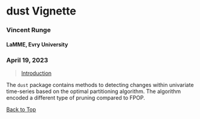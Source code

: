

# dust Vignette
### Vincent Runge
#### LaMME, Evry University
### April 19, 2023

> [Introduction](#intro)

The `dust` package contains methods to detecting changes within univariate time-series based on the optimal partitioning algorithm. The algorithm encoded a different type of pruning compared to FPOP. 


[Back to Top](#top)

